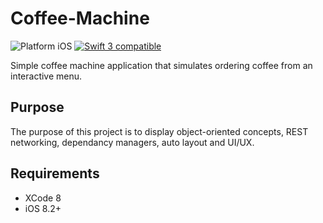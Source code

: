 # Coffee-Machine
<img src="https://img.shields.io/badge/platform-iOS-blue.svg?style=flat" alt="Platform iOS" />
<a href="https://developer.apple.com/swift"><img src="https://img.shields.io/badge/swift3-compatible-4BC51D.svg?style=flat" alt="Swift 3 compatible" /></a>

Simple coffee machine application that simulates ordering coffee from an interactive menu. 

## Purpose
The purpose of this project is to display object-oriented concepts, REST networking, dependancy managers, auto layout and UI/UX.

## Requirements
+ XCode 8
+ iOS 8.2+
